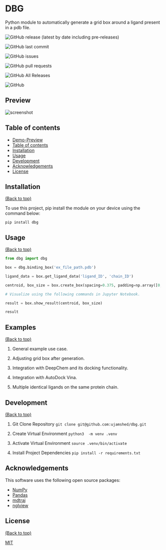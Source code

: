 # DBG

Python module to automatically generate a grid box around a ligand present in a pdb file.

![GitHub release (latest by date including pre-releases)](https://img.shields.io/github/v/release/ujamshed/dbg?include_prereleases)
<!-- version of the current release. -->

![GitHub last commit](https://img.shields.io/github/last-commit/ujamshed/dbg)
<!-- last commit -->

![GitHub issues](https://img.shields.io/github/issues-raw/ujamshed/dbg)
<!-- tracks issues in  project and gets updated automatically -->

![GitHub pull requests](https://img.shields.io/github/issues-pr/ujamshed/dbg)
<!--: that tracks pull requests.-->

![GitHub All Releases](https://img.shields.io/github/downloads/ujamshed/dbg/total)
<!-- number of downloads -->

![GitHub](https://img.shields.io/github/license/ujamshed/dbg)
<!-- license -->

## Preview

![screenshot](result.gif)

## Table of contents

- [Demo-Preview](#demo-preview)
- [Table of contents](#table-of-contents)
- [Installation](#installation)
- [Usage](#usage)
- [Development](#development)
- [Acknowledgements](#acknowledgements)
- [License](#license)


## Installation
[(Back to top)](#table-of-contents)

To use this project, pip install the module on your device using the command below:

```pip install dbg```

## Usage
[(Back to top)](#table-of-contents)

```python
from dbg import dbg

box = dbg.binding_box('ex_file_path.pdb')

ligand_data = box.get_ligand_data('ligand_ID', 'chain_ID')

centroid, box_size = box.create_box(spacing=0.375, padding=np.array([0, 0, 0]))

# Visualize using the following commands in Jupyter Notebook.

result = box.show_result(centroid, box_size)

result

```

## Examples
[(Back to top)](#table-of-contents)

1. General example use case.

2. Adjusting grid box after generation.

3. Integration with DeepChem and its docking functionality.

4. Integration with AutoDock Vina.

5. Multiple identical ligands on the same protein chain.

## Development
[(Back to top)](#table-of-contents)

1. Git Clone Repository
```git clone git@github.com:ujamshed/dbg.git```

2. Create Virtual Environment
```python3  -m venv .venv```

3. Activate Virtual Environment
```source .venv/bin/activate```

4. Install Project Dependencies
```pip install -r requirements.txt```

## Acknowledgements

This software uses the following open source packages:

- [NumPy](https://numpy.org/)
- [Pandas](https://pandas.pydata.org/)
- [mdtraj](https://www.mdtraj.org/1.9.8.dev0/index.html)
- [nglview](https://github.com/nglviewer/nglview)

## License
[(Back to top)](#table-of-contents)

[MIT](https://opensource.org/licenses/MIT)